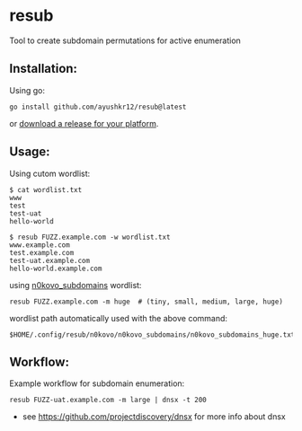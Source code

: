 # resub
Tool to create subdomain permutations for active enumeration

## Installation:

Using go:

```
go install github.com/ayushkr12/resub@latest
```

or [download a release for your platform](https://github.com/ayusheek/resub/releases/).

## Usage:

Using cutom wordlist:

```
$ cat wordlist.txt 
www
test
test-uat
hello-world

$ resub FUZZ.example.com -w wordlist.txt 
www.example.com
test.example.com
test-uat.example.com
hello-world.example.com
```

using [n0kovo_subdomains](https://github.com/n0kovo/n0kovo_subdomains) wordlist:

```
resub FUZZ.example.com -m huge  # (tiny, small, medium, large, huge)
```

wordlist path automatically used with the above command:

```
$HOME/.config/resub/n0kovo/n0kovo_subdomains/n0kovo_subdomains_huge.txt
```

## Workflow:

Example workflow for subdomain enumeration:

```
resub FUZZ-uat.example.com -m large | dnsx -t 200
```

- see https://github.com/projectdiscovery/dnsx for more info about dnsx

